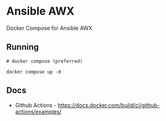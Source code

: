 # Ansible AWX

Docker Compose for Ansible AWX

## Running
```
# docker compose (preferred)

docker compose up -d
```

## Docs

- Github Actions - https://docs.docker.com/build/ci/github-actions/examples/

